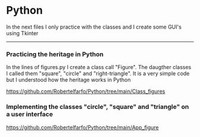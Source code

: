 # Python

In the next files I only practice with the classes and I create some GUI's using Tkinter

<hr>

### Practicing the heritage in Python 

In the lines of figures.py I create a class call "Figure". The daugther classes I called them "square", "circle" and "right-triangle". It is a very simple code but I understood how the heritage works in Python

https://github.com/Robertelfarfo/Python/tree/main/Class_figures


### Implementing the classes "circle", "square" and "triangle" on a user interface

https://github.com/Robertelfarfo/Python/tree/main/App_figure
